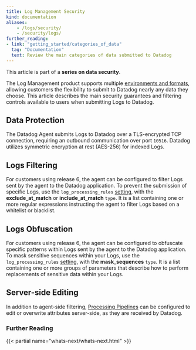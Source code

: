 ```yaml
---
title: Log Management Security
kind: documentation
aliases:
    - /logs/security/
    - /security/logs/
further_reading:
- link: "getting_started/categories_of_data"
  tag: "Documentation"
  text: Review the main categories of data submitted to Datadog
---
```


This article is part of a **series on data security**.

The Log Management product supports multiple [environments and formats][1], allowing customers the flexibility to submit to Datadog nearly any data they choose. This article describes the main security guarantees and filtering controls available to users when submitting Logs to Datadog.

## Data Protection

The Datadog Agent submits Logs to Datadog over a TLS-encrypted TCP connection, requiring an outbound communication over port `10516`. Datadog utilizes symmetric encryption at rest (AES-256) for indexed Logs.

## Logs Filtering

For customers using release 6, the agent can be configured to filter Logs sent by the agent to the Datadog application. To prevent the submission of specific Logs, use the `log_processing_rules` [setting][2], with the **exclude_at_match** or **include_at_match** `type`. It is a list containing one or more regular expressions instructing the agent to filter Logs based on a whitelist or blacklist.

## Logs Obfuscation

For customers using release 6, the agent can be configured to obfuscate specific patterns within Logs sent by the agent to the Datadog application. To mask sensitive sequences within your Logs, use the `log_processing_rules` [setting][3], with the  **mask_sequences** `type`. It is a list containing one or more groups of parameters that describe how to perform replacements of sensitive data within your Logs.

## Server-side Editing

In addition to agent-side filtering, [Processing Pipelines][4] can be configured to edit or overwrite attributes server-side, as they are received by Datadog.

### Further Reading

{{< partial name="whats-next/whats-next.html" >}}

[1]: /logs/log_collection/
[2]: /logs/log_collection/#filter-logs
[3]: /logs/log_collection/#scrub-sensitive-data-in-your-logs
[4]: /logs/processing/
